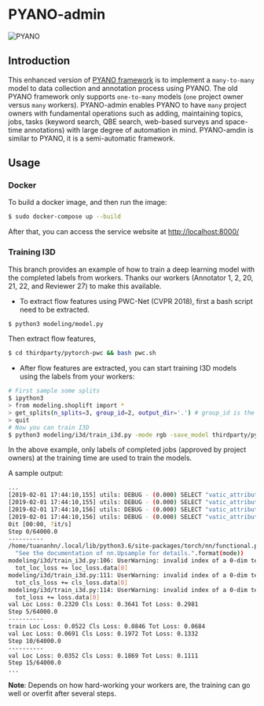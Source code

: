 PYANO-admin
====

![PYANO](./static/images/favicon.ico)

## Introduction

This enhanced version of [PYANO framework](http://github.com/mental689/pyano) is to implement a `many-to-many` model to data collection and annotation process using PYANO.
The old PYANO framework only supports `one-to-many` models (`one` project owner versus `many` workers).
PYANO-admin enables PYANO to have `many` project owners with fundamental operations such as adding, maintaining topics, jobs, tasks (keyword search, QBE search, web-based surveys and space-time annotations) with large degree of automation in mind.
PYANO-amdin is similar to PYANO, it is a semi-automatic framework.


## Usage

### Docker
To build a docker image, and then run the image:
```bash
$ sudo docker-compose up --build
``` 

After that, you can access the service website at [http://localhost:8000/](http://localhost:8000/)


### Training I3D

This branch provides an example of how to train a deep learning model with the completed labels from workers.
Thanks our workers (Annotator 1, 2, 20, 21, 22, and Reviewer 27) to make this available.

* To extract flow features using PWC-Net (CVPR 2018), first a bash script need to be extracted.
```bash
$ python3 modeling/model.py
```
Then extract flow features,
```bash
$ cd thirdparty/pytorch-pwc && bash pwc.sh
```

* After flow features are extracted, you can start training I3D models using the labels from your workers:
```bash
# First sample some splits
$ ipython3
> from modeling.shoplift import *
> get_splits(n_splits=3, group_id=2, output_dir='.') # group_id is the index of the JobGroup object in Django DB
> quit
# Now you can train I3D
$ python3 modeling/i3d/train_i3d.py -mode rgb -save_model thirdparty/pytorch-i3d/models/rgb_shoplift.pt -split_file fold_1.json
```

In the above example, only labels of completed jobs (approved by project owners) at the training time are used to train the models.

A sample output:
```bash
...
[2019-02-01 17:44:10,155] utils: DEBUG - (0.000) SELECT "vatic_attributeannotation"."id", "vatic_attributeannotation"."path_id", "vatic_attributeannotation"."attribute_id", "vatic_attributeannotation"."frame", "vatic_attributeannotation"."value", "vatic_attributeannotation"."created_at", "vatic_attributeannotation"."updated_at" FROM "vatic_attributeannotation" WHERE "vatic_attributeannotation"."path_id" = 72; args=(72,)
[2019-02-01 17:44:10,155] utils: DEBUG - (0.000) SELECT "vatic_attributeannotation"."id", "vatic_attributeannotation"."path_id", "vatic_attributeannotation"."attribute_id", "vatic_attributeannotation"."frame", "vatic_attributeannotation"."value", "vatic_attributeannotation"."created_at", "vatic_attributeannotation"."updated_at" FROM "vatic_attributeannotation" WHERE "vatic_attributeannotation"."path_id" = 73; args=(73,)
[2019-02-01 17:44:10,156] utils: DEBUG - (0.000) SELECT "vatic_attributeannotation"."id", "vatic_attributeannotation"."path_id", "vatic_attributeannotation"."attribute_id", "vatic_attributeannotation"."frame", "vatic_attributeannotation"."value", "vatic_attributeannotation"."created_at", "vatic_attributeannotation"."updated_at" FROM "vatic_attributeannotation" WHERE "vatic_attributeannotation"."path_id" = 74; args=(74,)
[2019-02-01 17:44:10,156] utils: DEBUG - (0.000) SELECT "vatic_attributeannotation"."id", "vatic_attributeannotation"."path_id", "vatic_attributeannotation"."attribute_id", "vatic_attributeannotation"."frame", "vatic_attributeannotation"."value", "vatic_attributeannotation"."created_at", "vatic_attributeannotation"."updated_at" FROM "vatic_attributeannotation" WHERE "vatic_attributeannotation"."path_id" = 75; args=(75,)
0it [00:00, ?it/s]
Step 0/64000.0
----------
/home/tuananhn/.local/lib/python3.6/site-packages/torch/nn/functional.py:1749: UserWarning: Default upsampling behavior when mode=linear is changed to align_corners=False since 0.4.0. Please specify align_corners=True if the old behavior is desired. See the documentation of nn.Upsample for details.
  "See the documentation of nn.Upsample for details.".format(mode))
modeling/i3d/train_i3d.py:106: UserWarning: invalid index of a 0-dim tensor. This will be an error in PyTorch 0.5. Use tensor.item() to convert a 0-dim tensor to a Python number
  tot_loc_loss += loc_loss.data[0]
modeling/i3d/train_i3d.py:111: UserWarning: invalid index of a 0-dim tensor. This will be an error in PyTorch 0.5. Use tensor.item() to convert a 0-dim tensor to a Python number
  tot_cls_loss += cls_loss.data[0]
modeling/i3d/train_i3d.py:114: UserWarning: invalid index of a 0-dim tensor. This will be an error in PyTorch 0.5. Use tensor.item() to convert a 0-dim tensor to a Python number
  tot_loss += loss.data[0]
val Loc Loss: 0.2320 Cls Loss: 0.3641 Tot Loss: 0.2981
Step 5/64000.0
----------
train Loc Loss: 0.0522 Cls Loss: 0.0846 Tot Loss: 0.0684
val Loc Loss: 0.0691 Cls Loss: 0.1972 Tot Loss: 0.1332
Step 10/64000.0
----------
val Loc Loss: 0.0352 Cls Loss: 0.1869 Tot Loss: 0.1111
Step 15/64000.0
...
```
**Note**: Depends on how hard-working your workers are, the training can go well or overfit after several steps.
